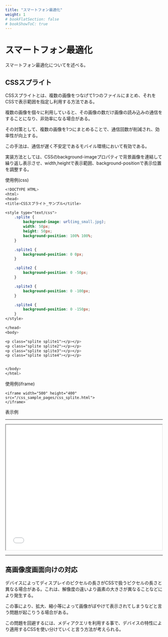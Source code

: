 ```yaml
---
title: "スマートフォン最適化"
weight: 1
# bookFlatSection: false
# bookShowToC: true
---
```


# スマートフォン最適化

スマートフォン最適化についてを述べる。


## CSSスプライト

CSSスプライトとは、複数の画像をつなげて1つのファイルにまとめ、それをCSSで表示範囲を指定し利用する方法である。

複数の画像を個々に利用していると、その画像の数だけ画像の読み込みの通信をすることになり、非効率になる場合がある。

その対策として、複数の画像を1つにまとめることで、通信回数が削減され、効率性が向上する。

この手法は、通信が遅く不安定であるモバイル環境において有効である。

実装方法としては、CSSのbackground-imageプロパティで背景画像を連結して繰り返し表示させ、width,heightで表示範囲、background-positionで表示位置を調整する。


使用例(css)

```css
<!DOCTYPE HTML>
<html>
<head>
<title>CSSスプライト_サンプル</title>

<style type="text/css">
    .splite {
        background-image: url(img_small.jpg);
        width: 50px;
        height: 50px;
        background-position: 100% 100%;
    }

    .splite1 {
        background-position: 0 0px;
    }

    .splite2 {
        background-position: 0 -50px;
    }

    .splite3 {
        background-position: 0 -100px;
    }

    .splite4 {
        background-position: 0 -150px;
    }
</style>

</head>
<body>

<p class="splite splite1"></p></p>
<p class="splite splite2"></p></p>
<p class="splite splite3"></p></p>
<p class="splite splite4"></p></p>


</body>
</html>
```

使用例(iframe)

```
<iframe width="500" height="400" src="/css_sample_pages/css_splite.html">
</iframe>
```

表示例

<hr>
<iframe width="500" height="400" src="/css_sample_pages/css_splite.html">
</iframe>
<hr>


## 高画像度画面向けの対応


デバイスによってディスプレイのピクセルの長さがCSSで扱うピクセルの長さと異なる場合がある。これは、解像度の違いより画素の大きさが異なることなどにより発生する。

この事により、拡大、縮小等によって画像がぼやけて表示されてしまうなどと言う問題が起こりうる場合がある。

この問題を回避するには、メディアクエリを利用する事で、デバイスの特性により適用するCSSを使い分けていくと言う方法が考えられる。

